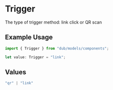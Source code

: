 # Trigger

The type of trigger method: link click or QR scan

## Example Usage

```typescript
import { Trigger } from "dub/models/components";

let value: Trigger = "link";
```

## Values

```typescript
"qr" | "link"
```